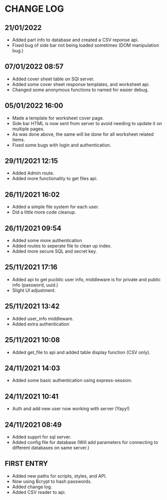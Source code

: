 # CHANGE LOG

## 21/01/2022
- Added part info to database and created a CSV reponse api.
- Fixed bug of side bar not being loaded sometimes (DOM manipulation bug.)

## 07/01/2022 08:57
- Added cover sheet table on SQl server.
- Added some cover sheet response templates, and worksheet api.
- Changed some anonymous functions to named for easier debug.

## 05/01/2022 16:00
- Made a template for worksheet cover page.
- Side bar HTML is now sent from server to avoid needing to update it on multiple pages.
- As was done above, the same will be done for all worksheet related items.
- Fixed some bugs with login and authentication.

## 29/11/2021 12:15
- Added Admin route.
- Added more functionality to get files api.

## 26/11/2021 16:02
- Added a simple file system for each user.
- Did a little more code cleanup.

## 26/11/2021 09:54
- Added some more authentication
- Added routes to seperate file to clean up index.
- Added more secure SQL and secret key.

## 25/11/2021 17:16
- Added api to get pucblic user info, middleware is for private and public info (password, uuid.)
- Slight UI adjustment.

## 25/11/2021 13:42
- Added user_info middleware.
- Added extra authentication

## 25/11/2021 10:08
- Added get_file to api and added table display function (CSV only).

## 24/11/2021 14:03
- Added some basic authentication using express-session.

## 24/11/2021 10:41
- Auth and add new user now working with server (Yayy!)

## 24/11/2021 08:49
- Added supprt for sql server.
- Added config file for database (Will add parameters for connecting to different databases on same server.)

## FIRST ENTRY
- Added new paths for scripts, styles, and API.
- Now using Bcrypt to hash passwords.
- Added change log.
- Added CSV reader to api.

